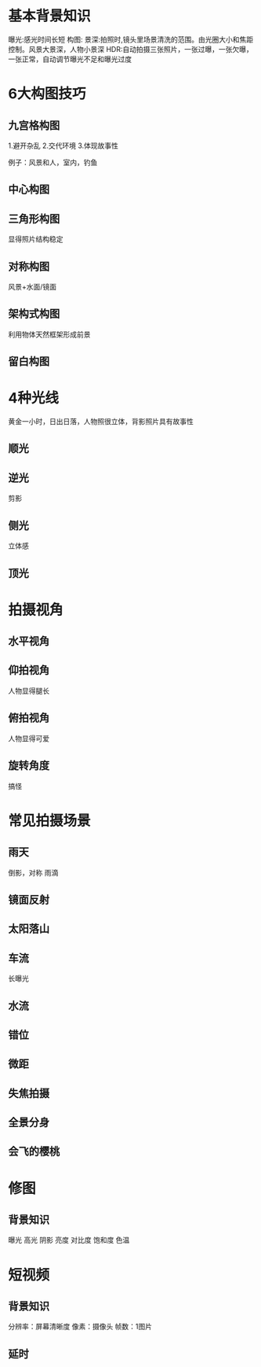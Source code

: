 # 基本背景知识
曝光:感光时间长短
构图:
景深:拍照时,镜头里场景清洗的范围。由光圈大小和焦距控制。风景大景深，人物小景深
HDR:自动拍摄三张照片，一张过曝，一张欠曝，一张正常，自动调节曝光不足和曝光过度
# 6大构图技巧
## 九宫格构图
1.避开杂乱
2.交代环境
3.体现故事性

例子：风景和人，室内，钓鱼

## 中心构图

## 三角形构图
显得照片结构稳定

## 对称构图
风景+水面/镜面

## 架构式构图
利用物体天然框架形成前景

## 留白构图

# 4种光线
黄金一小时，日出日落，人物照很立体，背影照片具有故事性
## 顺光
## 逆光
剪影
## 侧光
立体感
## 顶光

# 拍摄视角

## 水平视角

## 仰拍视角
人物显得腿长

## 俯拍视角
人物显得可爱

## 旋转角度
搞怪

# 常见拍摄场景

## 雨天
倒影，对称
雨滴

## 镜面反射

## 太阳落山

## 车流
长曝光

## 水流


## 错位

## 微距

## 失焦拍摄

## 全景分身
## 会飞的樱桃

# 修图
## 背景知识
曝光
高光
阴影
亮度
对比度
饱和度
色温

# 短视频
## 背景知识
分辨率：屏幕清晰度
像素：摄像头
帧数：1图片

## 延时
